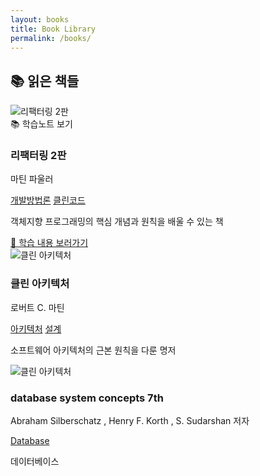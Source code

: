 ```yaml
---
layout: books
title: Book Library
permalink: /books/
---
```


## 📚 읽은 책들

<div class="book-grid">
  <div class="book-card has-notes">
    <div class="book-cover">
      <img src="/assets/books/book1.jpg" alt="리팩터링 2판">
      <div class="notes-badge">📚 학습노트 보기</div>
    </div>
    <div class="book-info">
      <h3>리팩터링 2판</h3>
      <p class="author">마틴 파울러</p>
      <div class="tags">
        <a href="/tags/개발방법론" class="tag">개발방법론</a>
        <a href="/tags/클린코드" class="tag">클린코드</a>
      </div>
      <p class="review">객체지향 프로그래밍의 핵심 개념과 원칙을 배울 수 있는 책</p>
      <a href="/notes/books/리팩터링-2판-정리" class="notes-link">📝 학습 내용 보러가기</a>
    </div>
  </div>

  <div class="book-card">
    <div class="book-cover">
      <img src="/assets/books/book2.jpg" alt="클린 아키텍처">
    </div>
    <div class="book-info">
      <h3>클린 아키텍처</h3>
      <p class="author">로버트 C. 마틴</p>
      <div class="tags">
        <a href="/tags/아키텍처" class="tag">아키텍처</a>
        <a href="/tags/설계" class="tag">설계</a>
      </div>
      <p class="review">소프트웨어 아키텍처의 근본 원칙을 다룬 명저</p>
    </div>
  </div>

  <div class="book-card">
    <div class="book-cover">
      <img src="/assets/books/book2.jpg" alt="클린 아키텍처">
    </div>
    <div class="book-info">
      <h3>database system concepts 7th</h3>
      <p class="author">Abraham Silberschatz , Henry F. Korth , S. Sudarshan 저자</p>
      <div class="tags">
        <a href="/tags/Database" class="tag">Database</a>
      </div>
      <p class="review">데이터베이스</p>
    </div>
  </div>
</div>
